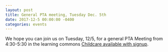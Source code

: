 ```yaml
---
layout: post
title: General PTA meeting, Tuesday Dec. 5th
date: 2017-12-5 00:00:00 -0400
categories: events
---
```

We hope you can join us on Tuesday, 12/5, for a general PTA Meeting from 4:30-5:30 in the learning commons [Childcare available with signup](http://www.signupgenius.com/go/5080b4ea9af2eabf58-school).

